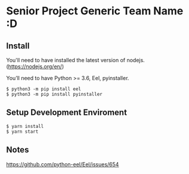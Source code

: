 # Senior Project Generic Team Name :D

## Install

You'll need to have installed the latest version of nodejs. (https://nodejs.org/en/)

You’ll need to have Python >= 3.6, Eel, pyinstaller.

```
$ python3 -m pip install eel
$ python3 -m pip install pyinstaller
```

## Setup Development Enviroment

```
$ yarn install
$ yarn start
```

## Notes

https://github.com/python-eel/Eel/issues/654